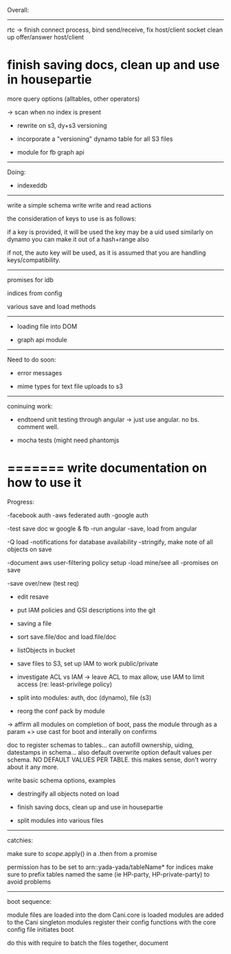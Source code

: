 Overall:

-----

rtc -> finish connect process, bind send/receive, fix host/client socket
clean up offer/answer host/client


finish saving docs, clean up and use in housepartie
=======
more query options (alltables, other operators)

-> scan when no index is present

- rewrite on s3, dy+s3 versioning
- incorporate a "versioning" dynamo table for all S3 files

- module for fb graph api

-----------------------------
Doing:

- indexeddb
-----------

write a simple schema
write write and read actions

the consideration of keys to use is as follows:

if a key is provided, it will be used
the key may be a uid used similarly on dynamo
you can make it out of a hash+range also

if not, the auto key will be used, as it is assumed
that you are handling keys/compatibility.

---

promises for idb

indices from config

various save and load methods

--------------------------
- loading file into DOM

- graph api module

-----------------------------
Need to do soon:

- error messages

- mime types for text file uploads to s3

--------------------------------------------------------------

coninuing work:


- endtoend unit testing through angular -> just use angular. no bs. comment well.

- mocha tests (might need phantomjs

=======
write documentation on how to use it
=======


Progress:

-facebook auth
-aws federated auth
-google auth

-test save doc w google & fb
-run angular
-save, load from angular

-Q load
-notifications for database availability
-stringify, make note of all objects on save

-document aws user-filtering policy setup
-load mine/see all
-promises on save

-save over/new (test req)
- edit resave
- put IAM policies and GSI descriptions into the git

- saving a file
- sort save.file/doc and load.file/doc

- listObjects in bucket

- save files to S3, set up IAM to work public/private

- investigate ACL vs IAM -> leave ACL to max allow, use IAM to limit access (re: least-privilege policy)


- split into modules: auth, doc (dynamo), file (s3)

- reorg the conf pack by module

-> affirm all modules on completion of boot, pass the module through as a param
+> use cast for boot and interally on confirms

doc to register schemas to tables... can autofill ownership, uiding, datestamps in schema... also default overwrite option
  default values per schema. NO DEFAULT VALUES PER TABLE. this makes sense, don't worry about it any more.

write basic schema options, examples

- destringify all objects noted on load

- finish saving docs, clean up and use in housepartie

- split modules into various files

--------------------------------------------------------------

catchies:

make sure to $scope.$apply() in a .then from a promise

permission has to be set to arn::yada-yada/tableName* for indices
make sure to prefix tables named the same (ie HP-party, HP-private-party) to avoid problems

------------------------------------
boot sequence:

module files are loaded into the dom
Cani.core is loaded
modules are added to the Cani singleton
modules register their config functions with the core
config file initiates boot

do this with require to batch the files together, document